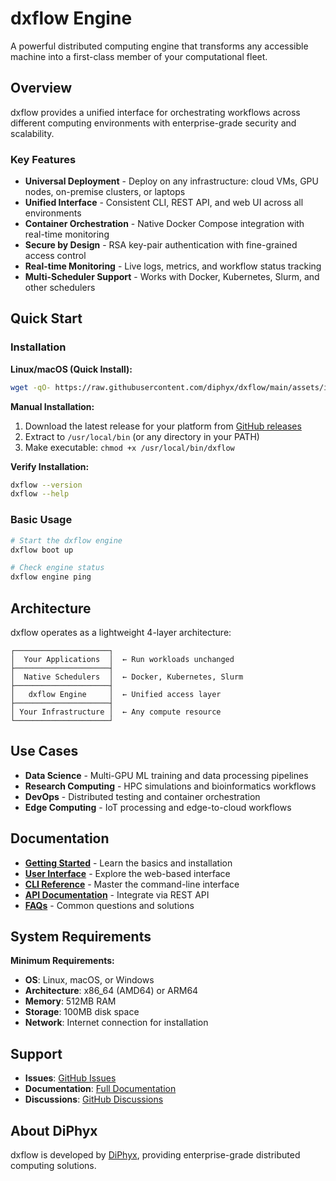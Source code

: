 # dxflow Engine

A powerful distributed computing engine that transforms any accessible machine into a first-class member of your computational fleet.

## Overview

dxflow provides a unified interface for orchestrating workflows across different computing environments with enterprise-grade security and scalability.

### Key Features

- **Universal Deployment** - Deploy on any infrastructure: cloud VMs, GPU nodes, on-premise clusters, or laptops
- **Unified Interface** - Consistent CLI, REST API, and web UI across all environments
- **Container Orchestration** - Native Docker Compose integration with real-time monitoring
- **Secure by Design** - RSA key-pair authentication with fine-grained access control
- **Real-time Monitoring** - Live logs, metrics, and workflow status tracking
- **Multi-Scheduler Support** - Works with Docker, Kubernetes, Slurm, and other schedulers

## Quick Start

### Installation

**Linux/macOS (Quick Install):**
```bash
wget -qO- https://raw.githubusercontent.com/diphyx/dxflow/main/assets/install.sh | sudo bash
```

**Manual Installation:**

1. Download the latest release for your platform from [GitHub releases](https://github.com/diphyx/dxflow/releases)
2. Extract to `/usr/local/bin` (or any directory in your PATH)
3. Make executable: `chmod +x /usr/local/bin/dxflow`

**Verify Installation:**
```bash
dxflow --version
dxflow --help
```

### Basic Usage

```bash
# Start the dxflow engine
dxflow boot up

# Check engine status
dxflow engine ping
```

## Architecture

dxflow operates as a lightweight 4-layer architecture:

```
┌─────────────────────┐
│  Your Applications  │  ← Run workloads unchanged
├─────────────────────┤
│  Native Schedulers  │  ← Docker, Kubernetes, Slurm
├─────────────────────┤
│   dxflow Engine     │  ← Unified access layer
├─────────────────────┤
│ Your Infrastructure │  ← Any compute resource
└─────────────────────┘
```

## Use Cases

- **Data Science** - Multi-GPU ML training and data processing pipelines
- **Research Computing** - HPC simulations and bioinformatics workflows
- **DevOps** - Distributed testing and container orchestration
- **Edge Computing** - IoT processing and edge-to-cloud workflows

## Documentation

- **[Getting Started](1.getting-started/00.index.md)** - Learn the basics and installation
- **[User Interface](2.interface/00.index.md)** - Explore the web-based interface
- **[CLI Reference](3.cli/000.index.md)** - Master the command-line interface
- **[API Documentation](4.api/000.index.md)** - Integrate via REST API
- **[FAQs](5.faqs/00.index.md)** - Common questions and solutions

## System Requirements

**Minimum Requirements:**
- **OS**: Linux, macOS, or Windows
- **Architecture**: x86_64 (AMD64) or ARM64
- **Memory**: 512MB RAM
- **Storage**: 100MB disk space
- **Network**: Internet connection for installation

## Support

- **Issues**: [GitHub Issues](https://github.com/diphyx/dxflow/issues)
- **Documentation**: [Full Documentation](index.md)
- **Discussions**: [GitHub Discussions](https://github.com/diphyx/dxflow/discussions)

## About DiPhyx

dxflow is developed by [DiPhyx](https://diphyx.com), providing enterprise-grade distributed computing solutions.
